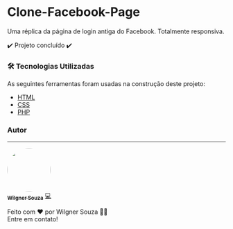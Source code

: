 # Clone-Facebook-Page
Uma réplica da página de login antiga do Facebook. Totalmente responsiva.</br>

:heavy_check_mark: Projeto concluído :heavy_check_mark:

### 🛠 Tecnologias Utilizadas

As seguintes ferramentas foram usadas na construção deste projeto:

- [HTML](https://developer.mozilla.org/pt-BR/docs/Web/HTML)
- [CSS](https://www.w3schools.com/cssref/)
- [PHP](https://www.w3schools.com/php/default.asp)


### Autor
---

<a href="https://www.linkedin.com/in/wilgner-souza-stw97/">
 <img style="border-radius: 50%;" src="https://avatars.githubusercontent.com/showtimewill97" width="100px;" alt=""/>
 <br />
 <sub><b>Wilgner Souza</b></sub></a> <a href="https://www.linkedin.com/in/wilgner-souza-stw97/" title="Danki Code">💻</a>

Feito com ❤️ por Wilgner Souza 👋🏽 </br>Entre em contato!
